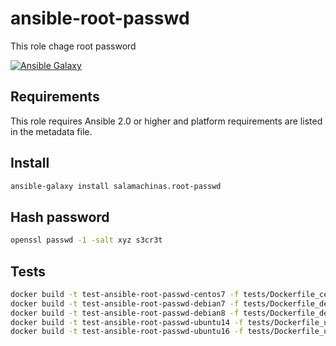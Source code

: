 ansible-root-passwd
===================

This role chage root password

[![Ansible Galaxy](https://img.shields.io/ansible/role/15422.svg)](https://galaxy.ansible.com/salamachinas/root-pswd/)

Requirements
------------

This role requires Ansible 2.0 or higher and platform requirements are listed
in the metadata file.

Install
-------

```sh
ansible-galaxy install salamachinas.root-passwd
```

Hash password
-------------

```sh
openssl passwd -1 -salt xyz s3cr3t
```

Tests
-----

```sh
docker build -t test-ansible-root-passwd-centos7 -f tests/Dockerfile_centos7 --force-rm .
docker build -t test-ansible-root-passwd-debian7 -f tests/Dockerfile_debian7 --force-rm .
docker build -t test-ansible-root-passwd-debian8 -f tests/Dockerfile_debian8 --force-rm .
docker build -t test-ansible-root-passwd-ubuntu14 -f tests/Dockerfile_ubuntu14 --force-rm .
docker build -t test-ansible-root-passwd-ubuntu16 -f tests/Dockerfile_ubuntu16 --force-rm .
```
